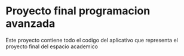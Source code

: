 # Proyecto final programacion avanzada

Este proyecto contiene todo el codigo del aplicativo que representa el proyecto final del espacio academico